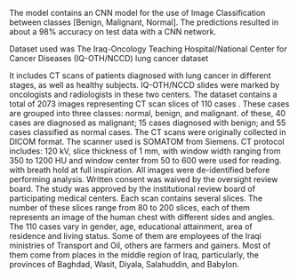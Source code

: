 The model contains an CNN model for the use of Image Classification between classes [Benign, Malignant, Normal]. The predictions resulted in about a 98% accuracy on test data with a CNN network.

Dataset used was The Iraq-Oncology Teaching Hospital/National Center for Cancer Diseases (IQ-OTH/NCCD) lung cancer dataset

It includes CT scans of patients diagnosed with lung cancer in different stages, as well as healthy subjects. IQ-OTH/NCCD slides were marked by oncologists and radiologists in these two centers. 
The dataset contains a total of 2073 images representing CT scan slices of 110 cases . These cases are grouped into three classes: normal, benign, and malignant.
of these, 40 cases are diagnosed as malignant; 15 cases diagnosed with benign; and 55 cases classified as normal cases. The CT scans were originally collected in DICOM format. The scanner used is SOMATOM from Siemens. 
CT protocol includes: 120 kV, slice thickness of 1 mm, with window width ranging from 350 to 1200 HU and window center from 50 to 600 were used for reading. with breath hold at full inspiration. All images were de-identified before performing analysis.
 Written consent was waived by the oversight review board. The study was approved by the institutional review board of participating medical centers. 
 Each scan contains several slices. The number of these slices range from 80 to 200 slices, each of them represents an image of the human chest with different sides and angles. 
 The 110 cases vary in gender, age, educational attainment, area of residence and living status. Some of them are employees of the Iraqi ministries of Transport and Oil, others are farmers and gainers. 
 Most of them come from places in the middle region of Iraq, particularly, the provinces of Baghdad, Wasit, Diyala, Salahuddin, and Babylon.
